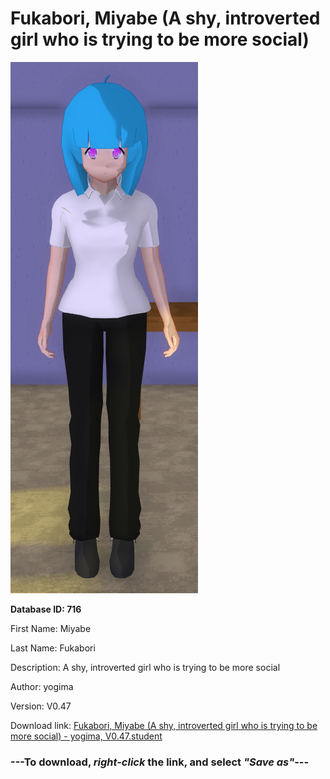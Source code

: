 # Fukabori, Miyabe (A shy, introverted girl who is trying to be more social)

<img src="https://raw.githubusercontent.com/Arbiter1223/Daigaku-Gurashi-Custom-Students/master/Students/Files/Fukabori%2C%20Miyabe%20(A%20shy%2C%20introverted%20girl%20who%20is%20trying%20to%20be%20more%20social).png" title="Fukabori, Miyabe (A shy, introverted girl who is trying to be more social) - yogima, V0.47">

**Database ID: 716**

First Name: Miyabe

Last Name: Fukabori

Description: A shy, introverted girl who is trying to be more social

Author: yogima

Version: V0.47

Download link: <a href="https://raw.githubusercontent.com/Arbiter1223/Daigaku-Gurashi-Custom-Students/master/Students/Files/Fukabori%2C%20Miyabe%20(A%20shy%2C%20introverted%20girl%20who%20is%20trying%20to%20be%20more%20social)%20-%20yogima%2C%20V0.47.student">Fukabori, Miyabe (A shy, introverted girl who is trying to be more social) - yogima, V0.47.student</a>

### ---**To download, _right-click_ the link, and select _"Save as"_**---
